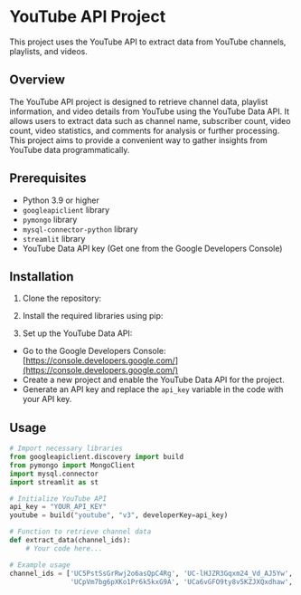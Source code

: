 # YouTube API Project

This project uses the YouTube API to extract data from YouTube channels, playlists, and videos.

## Overview

The YouTube API project is designed to retrieve channel data, playlist information, and video details from YouTube using the YouTube Data API. It allows users to extract data such as channel name, subscriber count, video count, video statistics, and comments for analysis or further processing. This project aims to provide a convenient way to gather insights from YouTube data programmatically.

## Prerequisites

- Python 3.9 or higher
- `googleapiclient` library
- `pymongo` library
- `mysql-connector-python` library
- `streamlit` library
- YouTube Data API key (Get one from the Google Developers Console)

## Installation

1. Clone the repository:


2. Install the required libraries using pip:


3. Set up the YouTube Data API:

- Go to the Google Developers Console: [https://console.developers.google.com/](https://console.developers.google.com/)
- Create a new project and enable the YouTube Data API for the project.
- Generate an API key and replace the `api_key` variable in the code with your API key.

## Usage

```python
# Import necessary libraries
from googleapiclient.discovery import build
from pymongo import MongoClient
import mysql.connector
import streamlit as st

# Initialize YouTube API
api_key = "YOUR_API_KEY"
youtube = build("youtube", "v3", developerKey=api_key)

# Function to retrieve channel data
def extract_data(channel_ids):
    # Your code here...

# Example usage
channel_ids = ['UC5PstSsGrRwj2o6asQpC4Rg', 'UC-lHJZR3Gqxm24_Vd_AJ5Yw', 'UCq-Fj5jknLsUf-MWSy4_brA','UC295-Dw_tDNtZXFeAPAW6Aw', 'UCRi5VBEe4iFJ9RllWkAU35g',
               'UCpVm7bg6pXKo1Pr6k5kxG9A', 'UCa6vGFO9ty8v5KZJXQxdhaw', 'UC7_YxT-KID8kRbqZo7MyscQ', 'UCBcWMhWcCZZVhwps-SWgag', 'UCX6OQ3DkcsbYNE6H8uQQuVA']



